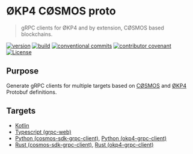 # ØKP4 CØSMOS proto

> gRPC clients for ØKP4 and by extension, CØSMOS based blockchains.

[![version](https://img.shields.io/github/v/release/okp4/okp4-cosmos-proto?style=for-the-badge&logo=github)](https://github.com/okp4/okp4-cosmos-proto/releases)
[![build](https://img.shields.io/github/actions/workflow/status/okp4/okp4-cosmos-proto/build.yml?label=build&style=for-the-badge&logo=github)](https://github.com/okp4/okp4-cosmos-proto/actions/workflows/build.yml)
[![conventional commits](https://img.shields.io/badge/Conventional%20Commits-1.0.0-yellow.svg?style=for-the-badge&logo=conventionalcommits)](https://conventionalcommits.org)
[![contributor covenant](https://img.shields.io/badge/Contributor%20Covenant-2.1-4baaaa.svg?style=for-the-badge)](https://github.com/okp4/.github/blob/main/CODE_OF_CONDUCT.md)
[![License](https://img.shields.io/badge/License-BSD_3--Clause-blue.svg?style=for-the-badge)](https://opensource.org/licenses/BSD-3-Clause)

## Purpose

Generate gRPC clients for multiple targets based on [CØSMOS](https://github.com/cosmos/cosmos-sdk) and [ØKP4](https://github.com/okp4/okp4d) Protobuf definitions.

## Targets

- [Kotlin](kotlin/README.md)
- [Typescript (grpc-web)](ts/README.md)
- [Python (cosmos-sdk-grpc-client)](python/cosmos_sdk_grpc_client/README.md), [Python (okp4-grpc-client)](python/okp4_grpc_client/README.md)
- [Rust (cosmos-sdk-grpc-client)](rust/cosmos_sdk_grpc_client/README.md), [Rust (okp4-grpc-client)](rust/okp4_grpc_client/README.md)
